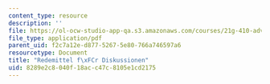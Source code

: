```yaml
---
content_type: resource
description: ''
file: https://ol-ocw-studio-app-qa.s3.amazonaws.com/courses/21g-410-advanced-german-professional-communication-spring-2017/8289e2c8040f18acc47c8105e1cd2175_21G_410s17_W03_M05.pdf
file_type: application/pdf
parent_uid: f2c7a12e-d877-5267-5e80-766a746597a6
resourcetype: Document
title: "Redemittel f\xFCr Diskussionen"
uid: 8289e2c8-040f-18ac-c47c-8105e1cd2175
---
```

